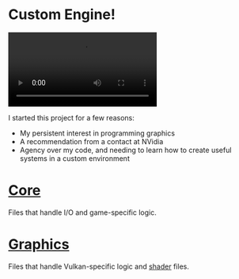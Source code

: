 # Custom Engine!

<p>
  <video controls loop>
    <source src="Images/Freddy_Fazbear.mp4" type="video/mp4">
    Your browser seems to not support mp4...
  </video>
</p>

I started this project for a few reasons:
- My persistent interest in programming graphics
- A recommendation from a contact at NVidia
- Agency over my code, and needing to learn how to create useful systems in a custom environment 

# [Core](https://github.com/Kaylubkiss/Project-Samples/tree/main/Personal%20Projects/Unnamed%20Vulkan%20Engine/Core)
Files that handle I/O and game-specific logic.

# [Graphics](https://github.com/Kaylubkiss/Project-Samples/tree/main/Personal%20Projects/Unnamed%20Vulkan%20Engine/Graphics)
Files that handle Vulkan-specific logic and [shader](https://github.com/Kaylubkiss/Project-Samples/tree/main/Personal%20Projects/Unnamed%20Vulkan%20Engine/Graphics/shaders) files.

 

